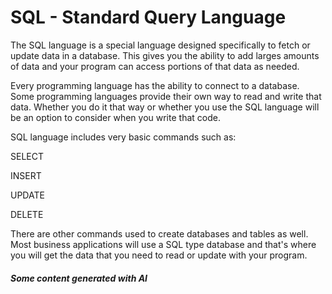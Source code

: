 # SQL - Standard Query Language

The SQL language is a special language designed 
specifically to fetch or update data in a database.
This gives you the ability to add larges amounts of data
and your program can access portions of that data as needed.

Every programming language has the ability to connect to a 
database.  Some programming languages provide their own way
to read and write that data.  Whether you do it that way or
whether you use the SQL language will be an option to consider 
when you write that code.

SQL language includes very basic commands such as:

SELECT

INSERT

UPDATE

DELETE

There are other commands used to create databases and tables
as well.  Most business applications will use a SQL type database
and that's where you will get the data that you need to read or 
update with your program.

##### Some content generated with AI
